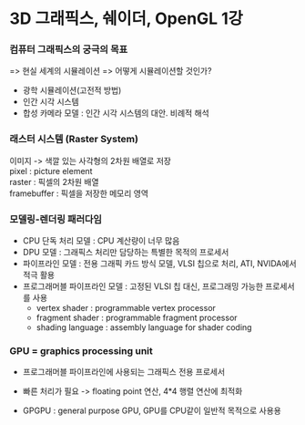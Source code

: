 # 3D 그래픽스, 쉐이더, OpenGL 1강

### 컴퓨터 그래픽스의 궁극의 목표 <br>
=> 현실 세계의 시뮬레이션
=> 어떻게 시뮬레이션할 것인가?

- 광학 시뮬레이션(고전적 방법)
- 인간 시각 시스템
- 합성 카메라 모델 : 인간 시각 시스템의 대안. 비례적 해석



### 래스터 시스템 (Raster System)

이미지 -> 색깔 있는 사각형의 2차원 배열로 저장
<br>
pixel : picture element <br>
raster : 픽셀의 2차원 배열 <br>
framebuffer : 픽셀을 저장한 메모리 영역


### 모델링-렌더링 패러다임

- CPU 단독 처리 모델 : CPU 계산량이 너무 많음
- DPU 모델 : 그래픽스 처리만 담당하는 특별한 목적의 프로세서
- 파이프라인 모델 : 전용 그래픽 카드 방식 모델, VLSI 칩으로 처리, ATI, NVIDA에서 적극 활용
- 프로그래머블 파이프라인 모델 : 고정된 VLSI 칩 대신, 프로그래밍 가능한 프로세서를 사용
    - vertex shader : programmable vertex processor
    - fragment shader : programmable fragment processor
    - shading language : assembly language for shader coding

### GPU = graphics processing unit
- 프로그래머블 파이프라인에 사용되는 그래픽스 전용 프로세서
- 빠른 처리가 필요 -> floating point 연산, 4*4 행렬 연산에 최적화

 - GPGPU : general purpose GPU, GPU를 CPU같이 일반적 목적으로 사용용
